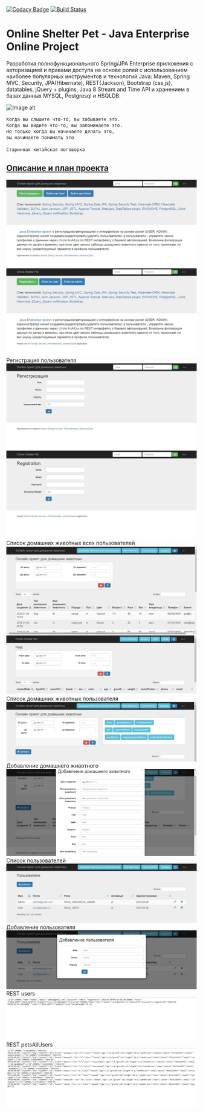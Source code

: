 [![Codacy Badge](https://api.codacy.com/project/badge/Grade/52cfb40281b24f878124499f70da78bb)](https://app.codacy.com/app/dimaSkalora/OnlineShelterPet)
[![Build Status](https://travis-ci.org/dimaSkalora/OnlineShelterPet.svg?branch=master)](https://travis-ci.org/dimaSkalora/OnlineShelterPet)

Online Shelter Pet - Java Enterprise Online Project 
====================================================

Разработка полнофункционального Spring/JPA Enterprise приложения c авторизацией и правами доступа на основе ролей с использованием наиболее популярных инструментов и технологий Java: Maven, Spring MVC, Security, JPA(Hibernate), REST(Jackson), Bootstrap (css,js), datatables, jQuery + plugins, Java 8 Stream and Time API и хранением в базах данных MYSQL, Postgresql и HSQLDB.

![Image alt](https://github.com/dimaSkalora/OnlineShelterPet/raw/master/imaage/JavaEnterprise.jpg)

    Когда вы слышите что-то, вы забываете это.
    Когда вы видите что-то, вы запоминаете это.
    Но только когда вы начинаете делать это,
    вы начинаете понимать это

    Старинная китайская поговорка

## <a href="description.md">Описание и план проекта</a>

![Image alt](https://github.com/dimaSkalora/OnlineShelterPet/blob/master/image/login.jpg)
![Image alt](https://github.com/dimaSkalora/OnlineShelterPet/blob/master/image/login_en.jpg)
Регистрация пользователя
![Image alt](https://github.com/dimaSkalora/OnlineShelterPet/blob/master/image/register.jpg)
![Image alt](https://github.com/dimaSkalora/OnlineShelterPet/blob/master/image/register_en.jpg)
Список домашних животных всех пользователей
![Image alt](https://github.com/dimaSkalora/OnlineShelterPet/blob/master/image/petsAllUsers.jpg)
![Image alt](https://github.com/dimaSkalora/OnlineShelterPet/blob/master/image/petsAllUsers_en.jpg)
Список домашних животных пользователя
![Image alt](https://github.com/dimaSkalora/OnlineShelterPet/blob/master/image/pets.jpg)
Добавление домашнего животного
![Image alt](https://github.com/dimaSkalora/OnlineShelterPet/blob/master/image/pets_add.jpg)
Список пользователей
![Image alt](https://github.com/dimaSkalora/OnlineShelterPet/blob/master/image/users.jpg)
Добавление пользователя
![Image alt](https://github.com/dimaSkalora/OnlineShelterPet/blob/master/image/user_add.jpg)
REST users
![Image alt](https://github.com/dimaSkalora/OnlineShelterPet/blob/master/image/OnlineShelterPet_rest_admin_users.jpg)
REST petsAllUsers
![Image alt](https://github.com/dimaSkalora/OnlineShelterPet/blob/master/image/OnlineShelterPet_rest_profile_petsAllUsers.jpg)